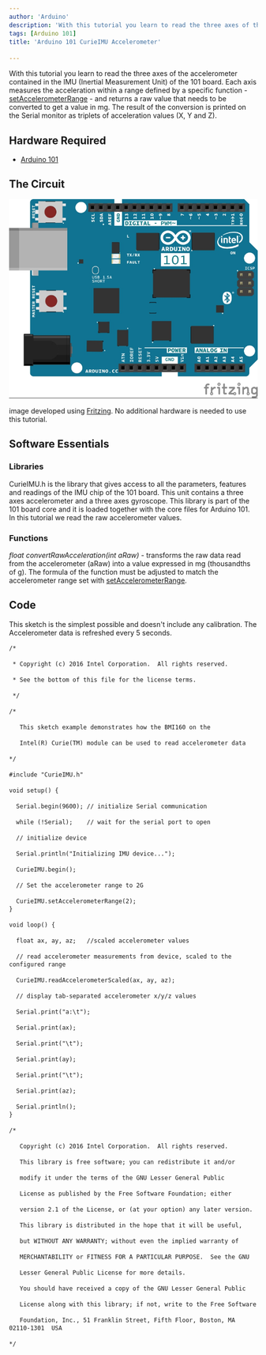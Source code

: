 ```yaml
---
author: 'Arduino'
description: 'With this tutorial you learn to read the three axes of the accelerometer contained in the IMU (Inertial Measurement Unit) of the 101 board.'
tags: [Arduino 101]
title: 'Arduino 101 CurieIMU Accelerometer'

---
```


With this tutorial you learn to read the three axes of the accelerometer contained in the IMU (Inertial Measurement Unit) of the 101 board. Each axis measures the acceleration within a range defined by a specific function - [setAccelerometerRange](https://docs.arduino.cc/retired/archived-libraries/CurieIMU) - and returns a raw value that needs to be converted to get a value in mg. The result of the conversion is printed on the Serial monitor as triplets of acceleration values (X, Y and Z).

## Hardware Required

- [Arduino 101](https://www.arduino.cc/en/Main/ArduinoBoard101)

## The Circuit

![](assets/genuino101fzz.jpg)

image developed using [Fritzing](http://www.fritzing.org).
No additional hardware is needed to use this tutorial.

## Software Essentials

### Libraries

CurieIMU.h is the library that gives access to all the parameters, features and readings of the IMU chip of the 101 board. This unit contains a three axes accelerometer and a three axes gyroscope. This library is part of the 101 board core and it is loaded together with the core files for Arduino 101. In this tutorial we read the raw accelerometer values.

### Functions

*float convertRawAcceleration(int aRaw)* - transforms the raw data read from the accelerometer (aRaw) into a value expressed in mg (thousandths of g). The formula of the function must be adjusted to match the accelerometer range set with [setAccelerometerRange](https://docs.arduino.cc/retired/archived-libraries/CurieIMU).

## Code

This sketch is the simplest possible and doesn't include any calibration. The Accelerometer data is refreshed every 5 seconds.

```arduino
/*

 * Copyright (c) 2016 Intel Corporation.  All rights reserved.

 * See the bottom of this file for the license terms.

 */

/*

   This sketch example demonstrates how the BMI160 on the

   Intel(R) Curie(TM) module can be used to read accelerometer data

*/

#include "CurieIMU.h"

void setup() {

  Serial.begin(9600); // initialize Serial communication

  while (!Serial);    // wait for the serial port to open

  // initialize device

  Serial.println("Initializing IMU device...");

  CurieIMU.begin();

  // Set the accelerometer range to 2G

  CurieIMU.setAccelerometerRange(2);
}

void loop() {

  float ax, ay, az;   //scaled accelerometer values

  // read accelerometer measurements from device, scaled to the configured range

  CurieIMU.readAccelerometerScaled(ax, ay, az);

  // display tab-separated accelerometer x/y/z values

  Serial.print("a:\t");

  Serial.print(ax);

  Serial.print("\t");

  Serial.print(ay);

  Serial.print("\t");

  Serial.print(az);

  Serial.println();
}

/*

   Copyright (c) 2016 Intel Corporation.  All rights reserved.

   This library is free software; you can redistribute it and/or

   modify it under the terms of the GNU Lesser General Public

   License as published by the Free Software Foundation; either

   version 2.1 of the License, or (at your option) any later version.

   This library is distributed in the hope that it will be useful,

   but WITHOUT ANY WARRANTY; without even the implied warranty of

   MERCHANTABILITY or FITNESS FOR A PARTICULAR PURPOSE.  See the GNU

   Lesser General Public License for more details.

   You should have received a copy of the GNU Lesser General Public

   License along with this library; if not, write to the Free Software

   Foundation, Inc., 51 Franklin Street, Fifth Floor, Boston, MA  02110-1301  USA

*/
```

